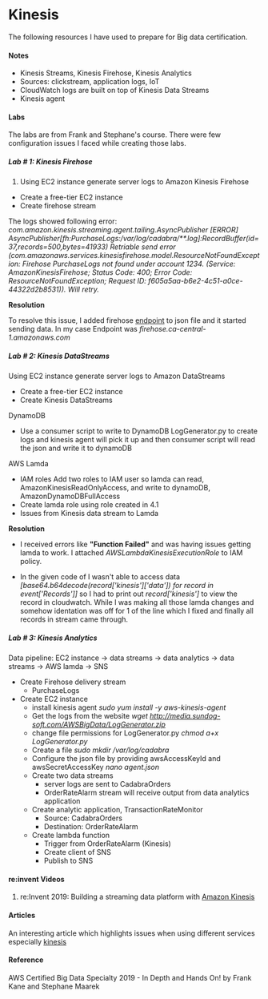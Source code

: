 
# Kinesis

The following resources I have used to prepare for Big data certification.

#### Notes

- Kinesis Streams, Kinesis Firehose, Kinesis Analytics
- Sources: clickstream, application logs, IoT
- CloudWatch logs are built on top of Kinesis Data Streams
- Kinesis agent

#### Labs



The labs are from Frank and Stephane's course. There were few configuration issues I faced while creating those labs.

##### Lab # 1: Kinesis Firehose

1. Using EC2 instance generate server logs to Amazon Kinesis Firehose
 - Create a free-tier EC2 instance
 - Create firehose stream

  
The logs showed following error: 
*com.amazon.kinesis.streaming.agent.tailing.AsyncPublisher [ERROR] AsyncPublisher[fh:PurchaseLogs:/var/log/cadabra/**.log]:RecordBuffer(id=37,records=500,bytes=41933) Retriable send error (com.amazonaws.services.kinesisfirehose.model.ResourceNotFoundException: Firehose PurchaseLogs not found under account 1234. (Service: AmazonKinesisFirehose; Status Code: 400; Error Code: ResourceNotFoundException; Request ID: f605a5aa-b6e2-4c51-a0ce-44322d2b8531)). Will retry.*

**Resolution**

To resolve this issue, I added  firehose [endpoint](https://docs.amazonaws.cn/en_us/general/latest/gr/fh.html) to json file and it started sending data. In my case Endpoint was *firehose.ca-central-1.amazonaws.com*


##### Lab # 2: Kinesis DataStreams

Using EC2 instance generate server logs to Amazon DataStreams
 - Create a free-tier EC2 instance
 - Create Kinesis DataStreams

DynamoDB 

 - Use a consumer script to write to DynamoDB LogGenerator.py to create
   logs and kinesis agent will pick it up and then consumer script will
   read the json and write it to dynamoDB

AWS Lamda

 - IAM roles Add two roles to IAM user so lamda can read, AmazonKinesisReadOnlyAccess, and write to dynamoDB,
   AmazonDynamoDBFullAccess
 - Create lamda role using role created in 4.1
 - Issues from Kinesis data stream to Lamda

**Resolution**

 - I received errors like **"Function Failed"** and was having issues
   getting lamda to work. I attached *AWSLambdaKinesisExecutionRole* to
   IAM policy.  	 
   
 - In the given code of I wasn't able to access data
   *[base64.b64decode(record['kinesis']['data']) for record in event['Records']]* so I had to print out *record['kinesis']* to view the record in cloudwatch. While I was making all those lamda changes
   and somehow identation was off for 1 of the line which I fixed and
   finally all records in stream came through.

##### Lab # 3: Kinesis Analytics

Data pipeline: EC2 instance -> data streams -> data analytics -> data streams -> AWS lamda -> SNS

- Create Firehose delivery stream
	- PurchaseLogs
- Create EC2 instance
	- install kinesis agent
	*sudo yum install -y aws-kinesis-agent*
	- Get the logs from the website
	*wget http://media.sundog-soft.com/AWSBigData/LogGenerator.zip*
	- change file permissions for LogGenerator.py 
	*chmod a+x LogGenerator.py*
	- Create a file
	*sudo mkdir /var/log/cadabra*
	- Configure the json file by providing awsAccessKeyId and awsSecretAccessKey
	*nano agent.json*
	- Create two data streams
		- server logs are sent to CadabraOrders 
		- OrderRateAlarm stream will receive output from data analytics application 
	- Create analytic application, TransactionRateMonitor
		- Source: CadabraOrders
		- Destination: OrderRateAlarm
	- Create lambda function
		- Trigger from OrderRateAlarm (Kinesis)
		- Create client of SNS
		- Publish to SNS

#### re:invent Videos

1. re:Invent 2019:  Building a streaming data platform with [Amazon Kinesis](https://youtu.be/TAkcRD6OxPw)

#### Articles

An interesting article which highlights issues when using different services especially [kinesis](https://medium.com/teamzerolabs/5-aws-services-you-should-avoid-f45111cc10cd)

#### Reference
AWS Certified Big Data Specialty 2019 - In Depth and Hands On! by Frank Kane and Stephane Maarek
